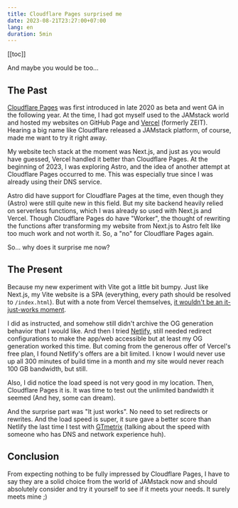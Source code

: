 ```yaml
---
title: Cloudflare Pages surprised me
date: 2023-08-21T23:27:00+07:00
lang: en
duration: 5min
---
```


[[toc]]

And maybe you would be too...

## The Past

[<span i-simple-icons-cloudflarepages /> Cloudflare Pages](https://pages.cloudflare.com/) was first introduced in late 2020 as beta and went GA in the following year. At the time, I had got myself used to the JAMstack world and hosted my websites on GitHub Page and [<span i-simple-icons-vercel /> Vercel](https://vercel.com/) (formerly ZEIT). Hearing a big name like Cloudflare released a JAMstack platform, of course, made me want to try it right away.

My website tech stack at the moment was Next.js, and just as you would have guessed, Vercel handled it better than Cloudflare Pages. At the beginning of 2023, I was exploring Astro, and the idea of another attempt at Cloudflare Pages occurred to me. This was especially true since I was already using their DNS service.

Astro did have support for Cloudflare Pages at the time, even though they (Astro) were still quite new in this field. But my site backend heavily relied on serverless functions, which I was already so used with Next.js and Vercel. Though Cloudflare Pages do have "Worker", the thought of rewriting the functions after transforming my website from Next.js to Astro felt like too much work and not worth it. So, a "no" for Cloudflare Pages again.

So... why does it surprise me now?

## The Present

Because my new experiment with Vite got a little bit bumpy. Just like Next.js, my Vite website is a SPA (everything, every path should be resolved to `/index.html`). But with a note from Vercel themselves, [it wouldn't be an it-just-works moment](https://vercel.com/docs/frameworks/vite#using-vite-to-make-spas).

I did as instructed, and somehow still didn't archive the OG generation behavior that I would like. And then I tried [<span i-simple-icons-netlify /> Netlify](https://www.netlify.com), still needed redirect configurations to make the app/web accessible but at least my OG generation worked this time. But coming from the generous offer of Vercel's free plan, I found Netlify's offers are a bit limited. I know I would never use up all 300 minutes of build time in a month and my site would never reach 100 GB bandwidth, but still.

Also, I did notice the load speed is not very good in my location. Then, Cloudflare Pages it is. It was time to test out the unlimited bandwidth it seemed (And hey, some can dream).

And the surprise part was "It just works". No need to set redirects or rewrites. And the load speed is super, it sure gave a better score than Netlify the last time I test with [GTmetrix](https://gtmetrix.com/reports/vinh.dev/eRt421z7/) (talking about the speed with someone who has DNS and network experience huh).

## Conclusion

From expecting nothing to be fully impressed by Cloudflare Pages, I have to say they are a solid choice from the world of JAMstack now and should absolutely consider and try it yourself to see if it meets your needs. It surely meets mine ;)